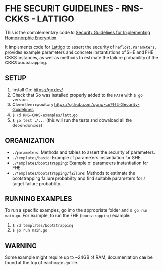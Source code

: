 # FHE SECURIT GUIDELINES - RNS-CKKS - LATTIGO

This is the complementary code to [Security Guidelines for Implementing Homomorphic Encryption](https://eprint.iacr.org/2024/463).

It implements code for [Lattigo](https://github.com/tuneinsight/lattigo) to assert the security of `hefloat.Parameters`, provides example parameters and concrete instantiations of SHE and FHE CKKS instances, as well as methods to estimate the failure probability of the CKKS bootstrapping.

## SETUP

1. Install Go: https://go.dev/
2. Check that Go was installed properly added to the `PATH` with `$ go version`
3. Clone the repository https://github.com/gong-cr/FHE-Security-Guidelines
4. `$ cd RNS-CKKS-examples/lattigo`
5. `$ go test ./...` (this will run the tests and download all the dependencies)

## ORGANIZATION
- `./parameters`: Methods and tables to assert the security of parameters.
- `./templates/basic`: Example of parameters instantiation for SHE.
- `./templates/bootstrapping`: Example of parameters instantiation for FHE.
- `./templates/bootstrapping/failure`: Methods to estimate the bootstrapping failure probability and find suitable parameters for a target failure probability.

## RUNNING EXAMPLES

To run a specific examples, go into the appropriate folder and `$ go run main.go`.
For example, to run the FHE (`bootstrapping`) example:
1. `$ cd templates/bootstrapping`
2. `$ go run main.go`

## WARNING

Some example might require up to ~24GB of RAM, documentation can be found at the top of each `main.go` file.